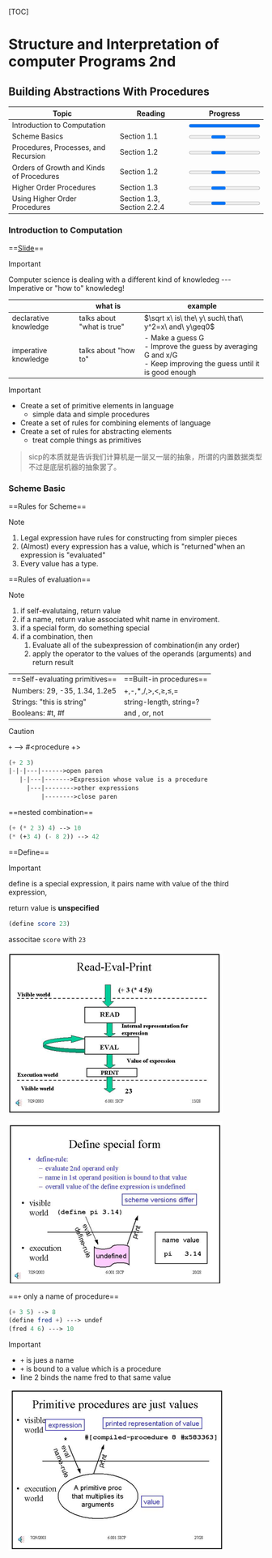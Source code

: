 [TOC]

# Structure and Interpretation of computer Programs 2nd

## Building Abstractions With Procedures

| Topic                                    | Reading                    | Progress                                    |
| ---------------------------------------- | -------------------------- | ------------------------------------------- |
| Introduction to Computation              |                            | <progress value="100" max="100"></progress> |
| Scheme Basics                            | Section 1.1                | <progress></progress>                       |
| Procedures, Processes, and Recursion     | Section 1.2                | <progress></progress>                       |
| Orders of Growth and Kinds of Procedures | Section 1.2                | <progress></progress>                       |
| Higher Order Procedures                  | Section 1.3                | <progress></progress>                       |
| Using Higher Order Procedures            | Section 1.3, Section 2.2.4 | <progress></progress>                       |

### Introduction to Computation

==[Slide](./slides/lecture_1.pdf)==

> [!important]
>
> Computer science is dealing with a different kind of knowledeg --- Imperative or "how to" knowledeg!

|                       | what is                    | example                                                      |
| --------------------- | -------------------------- | ------------------------------------------------------------ |
| declarative knowledge | talks about "what is true" | $\sqrt x\ is\ the\ y\ such\ that\ y^2=x\ and\ y\geq0$        |
| imperative knowledge  | talks about "how to"       | - Make a guess G<br />- Improve the guess by averaging G and x/G<br />- Keep improving the guess until it is good enough |

> [!important]
>
> - Create a set of primitive elements in language 
>   - simple data and simple procedures
> - Create a set of rules for combining elements of language
> - Create a set of rules for abstracting elements
>   - treat comple things as primitives

> sicp的本质就是告诉我们计算机是一层又一层的抽象，所谓的内置数据类型不过是底层机器的抽象罢了。

### Scheme Basic

==Rules for Scheme==

> [!note]
>
> 1. Legal expression have rules for constructing from simpler pieces
> 2. (Almost) every expression has a value, which is "returned"when an expression is "evaluated"
> 3. Every value has a type.



==Rules of evaluation==

> [!note]
>
> 1. if self-evalutaing, return value
> 2. if a name, return value associated whit name in enviroment.
> 3. if a special form, do something special
> 4. if a combination, then
>    1.  Evaluate all of the subexpression of combination(in any order)
>    2. apply the operator to the values of the operands (arguments) and return result

|                                |                             |
| ------------------------------ | --------------------------- |
| ==Self-evaluating primitives== | ==Built-in procedures==     |
| Numbers: 29, -35, 1.34, 1.2e5  | +,-,*,/,>,<,$\geq$,$\leq$,= |
| Strings: "this is string"      | string-length, string=?     |
| Booleans: #t, #f               | and , or, not               |

> [!CaUtion]
>
> `+` --> #<procedure +>

```scheme
(+ 2 3)
|-|-|---|------>open paren
   |-|---|------->Expression whose value is a procedure
     |---|-------->other expressions
         |-------->close paren
```

==nested combination==

```scheme
(+ (* 2 3) 4) --> 10
(* (+3 4) (- 8 2)) --> 42
```

==Define==

> [!important]
>
> define is a special expression, it pairs name with value of the third expression,
>
> return value is **unspecified**

```scheme
(define score 23)
```

associtae `score` with `23`

![image-20241231215636500](assets/Read-Eval-Print.png)

![image-20241231215720438](assets/define.png)

==`+` only a name of procedure==

```scheme
(+ 3 5) --> 8
(define fred +) ---> undef
(fred 4 6) ---> 10
```

> [!important]
>
> - `+` is jues a name
> - `+` is bound to a value which is a procedure
> - line 2 binds the name fred to that same value

![image-20241231220052454](assets/"+"only-a-name.png)
